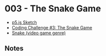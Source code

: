 # 003 - The Snake Game
* [p5.js Sketch](sketch.html)
* [Coding Challenge #3: The Snake Game](https://www.youtube.com/watch?v=AaGK-fj-BAM)
* [Snake (video game genre)](https://en.wikipedia.org/wiki/Snake_(video_game_genre))

## Notes
